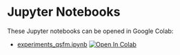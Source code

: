 # Jupyter Notebooks

These Jupyter notebooks can be opened in Google Colab:

- [experiments_qsfm.ipynb](./experiments_qsfm.ipynb) [![Open In Colab](https://colab.research.google.com/assets/colab-badge.svg)](https://colab.research.google.com/github/zanderman/smart-stock-rl/blob/develop/jupyter/experiments_qsfm.ipynb)